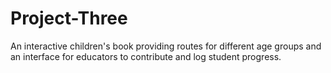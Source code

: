 # Project-Three
An interactive children's book providing routes for different age groups and an interface for educators to contribute and log student progress.
